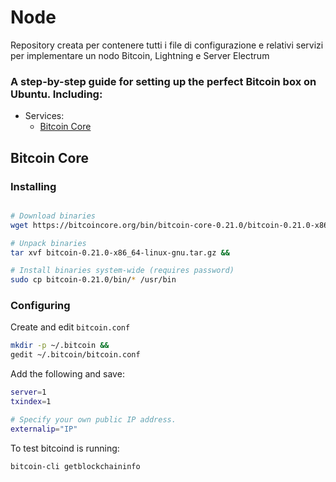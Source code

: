 # Node

Repository creata per contenere tutti i file di configurazione e relativi servizi per implementare un nodo Bitcoin, Lightning e Server Electrum

### A step-by-step guide for setting up the perfect Bitcoin box on Ubuntu. Including:
* Services:
  * [Bitcoin Core](https://github.com/BitSocial-lb/Node/blob/master/README.md#bitcoin-core)

## Bitcoin Core

### Installing
```bash

# Download binaries
wget https://bitcoincore.org/bin/bitcoin-core-0.21.0/bitcoin-0.21.0-x86_64-linux-gnu.tar.gz &&

# Unpack binaries
tar xvf bitcoin-0.21.0-x86_64-linux-gnu.tar.gz &&

# Install binaries system-wide (requires password)
sudo cp bitcoin-0.21.0/bin/* /usr/bin
```
### Configuring
Create and edit `bitcoin.conf`

```bash
mkdir -p ~/.bitcoin &&
gedit ~/.bitcoin/bitcoin.conf
```
Add the following and save:
```bash
server=1
txindex=1

# Specify your own public IP address.
externalip="IP"
```

To test bitcoind is running:
```bash
bitcoin-cli getblockchaininfo
```
